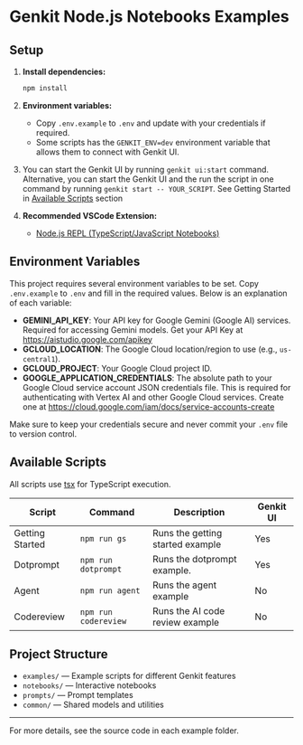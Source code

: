 # Genkit Node.js Notebooks Examples

## Setup

1. **Install dependencies:**
   ```sh
   npm install
   ```
2. **Environment variables:**
   - Copy `.env.example` to `.env` and update with your credentials if required.
   - Some scripts has the `GENKIT_ENV=dev` environment variable that allows them to connect with Genkit UI.

3. You can start the Genkit UI by running `genkit ui:start` command. Alternative, you can start the Genkit UI and the run the script in one command by running `genkit start -- YOUR_SCRIPT`. See Getting Started in [Available Scripts](#Available-Scripts) section

4. **Recommended VSCode Extension:**
   - [Node.js REPL (TypeScript/JavaScript Notebooks)](https://marketplace.visualstudio.com/items?itemName=donjayamanne.typescript-notebook)


## Environment Variables

This project requires several environment variables to be set. Copy `.env.example` to `.env` and fill in the required values. Below is an explanation of each variable:

- **GEMINI_API_KEY**: Your API key for Google Gemini (Google AI) services. Required for accessing Gemini models. Get your API Key at https://aistudio.google.com/apikey
- **GCLOUD_LOCATION**: The Google Cloud location/region to use (e.g., `us-central1`).
- **GCLOUD_PROJECT**: Your Google Cloud project ID.
- **GOOGLE_APPLICATION_CREDENTIALS**: The absolute path to your Google Cloud service account JSON credentials file. This is required for authenticating with Vertex AI and other Google Cloud services. Create one at https://cloud.google.com/iam/docs/service-accounts-create

Make sure to keep your credentials secure and never commit your `.env` file to version control.


## Available Scripts

All scripts use [tsx](https://github.com/esbuild-kit/tsx) for TypeScript execution.

| Script          | Command                    | Description                                 | Genkit UI |
|-----------------|----------------------------|---------------------------------------------|-----------|
| Getting Started | `npm run gs`               | Runs the getting started example            | Yes       |
| Dotprompt       | `npm run dotprompt`        | Runs the dotprompt example.                 | Yes       |
| Agent           | `npm run agent`            | Runs the agent example                      | No        |
| Codereview      | `npm run codereview`       | Runs the AI code review example             | No        |


## Project Structure

- `examples/` — Example scripts for different Genkit features
- `notebooks/` — Interactive notebooks
- `prompts/` — Prompt templates
- `common/` — Shared models and utilities

---
For more details, see the source code in each example folder.
